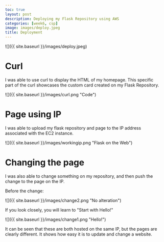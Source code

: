 ```yaml
---
toc: true
layout: post
description: Deploying my Flask Repository using AWS
categories: [week6, csp]
image: images/deploy.jpeg
title: Deployment
---
```


![]({{ site.baseurl }}/images/deploy.jpeg)

# Curl

I was able to use curl to display the HTML of my homepage. This specific part of the curl showcases the custom card created on my Flask Repository.

![]({{ site.baseurl }}/images/curl.png "Code")

# Page using IP

I was able to upload my flask repository and page to the IP address associated with the EC2 instance.

![]({{ site.baseurl }}/images/workingip.png "Flask on the Web")

# Changing the page

I was also able to change something on my repository, and then push the change to the page on the IP.

Before the change:

![]({{ site.baseurl }}/images/change2.png "No alteration")

If you look closely, you will learn to "Start with Hello!"

![]({{ site.baseurl }}/images/change1.png "Hello!")

It can be seen that these are both hosted on the same IP, but the pages are clearly different. It shows how easy it is to update and change a website.
